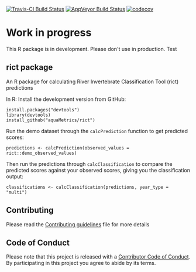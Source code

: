 [![Travis-CI Build Status](https://travis-ci.org/aquaMetrics/rict.svg?branch=master)](https://travis-ci.org/aquaMetrics/rict)
[![AppVeyor Build Status](https://ci.appveyor.com/api/projects/status/github/aquaMetrics/rict?branch=master&svg=true)](https://ci.appveyor.com/project/ecodata1/rict/branch/master)
[![codecov](https://codecov.io/gh/aquaMetrics/rict/branch/master/graph/badge.svg)](https://codecov.io/gh/aquaMetrics/rict)


# Work in progress

This R package is in development. Please don't use in production. Test 

## rict package

An R package for calculating River Invertebrate Classification Tool (rict) predictions

In R: Install the development version from GitHub:
```
install.packages("devtools")
library(devtools)
install_github("aquaMetrics/rict")
```

Run the demo dataset through the `calcPrediction` function to get predicted scores:

```
predictions <- calcPrediction(observed_values = rict::demo_observed_values)
```

Then run the predictions through `calcClassification` to compare the predicted scores against your observed scores, giving you the classification output:

```
classifications <- calcClassification(predictions, year_type = "multi")
```

## Contributing 

Please read the [Contributing guidelines](CONTRIBUTING.md) file for more details 


## Code of Conduct

Please note that this project is released with a [Contributor Code of Conduct](CONDUCT.md). By participating in this project you agree to abide by its terms.